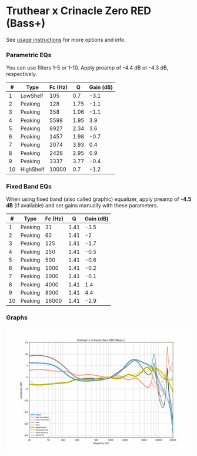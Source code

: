 # Truthear x Crinacle Zero RED (Bass+)
See [usage instructions](https://github.com/jaakkopasanen/AutoEq#usage) for more options and info.

### Parametric EQs
You can use filters 1-5 or 1-10. Apply preamp of -4.4 dB or -4.3 dB, respectively.

|   # | Type      |   Fc (Hz) |    Q |   Gain (dB) |
|-----|-----------|-----------|------|-------------|
|   1 | LowShelf  |       105 | 0.7  |        -3.1 |
|   2 | Peaking   |       128 | 1.75 |        -1.1 |
|   3 | Peaking   |       358 | 1.06 |        -1.1 |
|   4 | Peaking   |      5598 | 1.95 |         3.9 |
|   5 | Peaking   |      8927 | 2.34 |         3.6 |
|   6 | Peaking   |      1457 | 1.98 |        -0.7 |
|   7 | Peaking   |      2074 | 3.93 |         0.4 |
|   8 | Peaking   |      2428 | 2.95 |         0.9 |
|   9 | Peaking   |      3337 | 3.77 |        -0.4 |
|  10 | HighShelf |     10000 | 0.7  |        -1.2 |

### Fixed Band EQs
When using fixed band (also called graphic) equalizer, apply preamp of **-4.5 dB** (if available) and set gains manually with these parameters.

|   # | Type    |   Fc (Hz) |    Q |   Gain (dB) |
|-----|---------|-----------|------|-------------|
|   1 | Peaking |        31 | 1.41 |        -3.5 |
|   2 | Peaking |        62 | 1.41 |        -2   |
|   3 | Peaking |       125 | 1.41 |        -1.7 |
|   4 | Peaking |       250 | 1.41 |        -0.5 |
|   5 | Peaking |       500 | 1.41 |        -0.6 |
|   6 | Peaking |      1000 | 1.41 |        -0.2 |
|   7 | Peaking |      2000 | 1.41 |        -0.1 |
|   8 | Peaking |      4000 | 1.41 |         1.4 |
|   9 | Peaking |      8000 | 1.41 |         4.4 |
|  10 | Peaking |     16000 | 1.41 |        -2.9 |

### Graphs
![](./Truthear%20x%20Crinacle%20Zero%20RED%20(Bass+).png)
